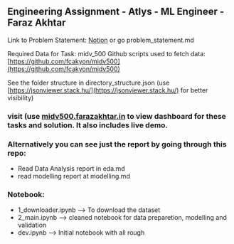 ## Engineering Assignment - Atlys - ML Engineer - Faraz Akhtar

Link to Problem Statement: [Notion](https://goatlys.notion.site/Task-ML-Engineer-5e03857acfd342ffac7db4aa6b71deac?pvs=4)  or go problem_statement.md

Required Data for Task: midv_500
Github scripts used to fetch data: [https://github.com/fcakyon/midv500](https://github.com/fcakyon/midv500)

See the folder structure in directory_structure.json (use [https://jsonviewer.stack.hu/](https://jsonviewer.stack.hu/) for better visibility)

### visit (use [midv500.farazakhtar.in](https://midv500.farazakhtar.in) to view dashboard for these tasks and solution. It also includes live demo.

### Alternatively you can see just the report by going through this repo:

- Read Data Analysis report in eda.md
- read modelling report at modelling.md

### Notebook:
- 1_downloader.ipynb --> To download the dataset
- 2_main.ipynb --> cleaned notebook for data preparetion, modelling and validation
- dev.ipynb --> Initial notebook with all rough
